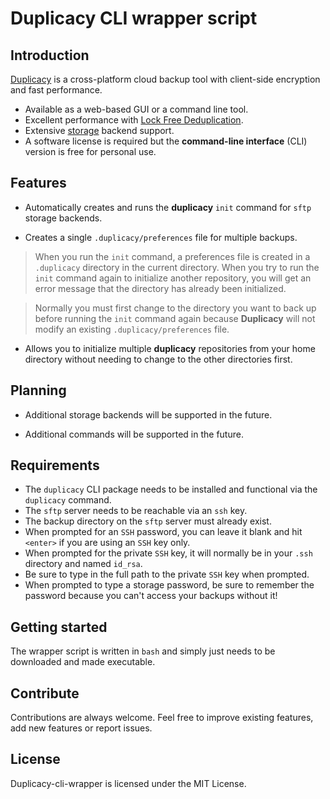 # Duplicacy CLI wrapper script

## Introduction

[Duplicacy](https://duplicacy.com) is a cross-platform cloud backup tool with client-side encryption and fast performance.

* Available as a web-based GUI or a command line tool.
* Excellent performance with [Lock Free Deduplication](https://github.com/gilbertchen/duplicacy/wiki/Lock-Free-Deduplication).
* Extensive [storage](https://forum.duplicacy.com/t/supported-storage-backends/1107) backend support.
* A software license is required but the **command-line interface** (CLI) version is free for personal use.

## Features
* Automatically creates and runs the **duplicacy** `init` command for `sftp` storage backends.

* Creates a single `.duplicacy/preferences` file for multiple backups.

> When you run the `init` command, a preferences file is created in a `.duplicacy` directory in the current directory. When you try to run the `init` command again to initialize another repository,
> you will get an error message that the directory has already been initialized.

> Normally you must first change to the directory you want to back up before running the `init` command again because **Duplicacy** will not modify an existing `.duplicacy/preferences` file.

* Allows you to initialize multiple **duplicacy** repositories from your home
directory without needing to change to the other directories first.

## Planning
* Additional storage backends will be supported in the future.

* Additional commands will be supported in the future.
## Requirements

* The `duplicacy` CLI package needs to be installed and functional via the `duplicacy` command.
* The `sftp` server needs to be reachable via an `ssh` key.
* The backup directory on the `sftp` server must already exist.
* When prompted for an `SSH` password, you can leave it blank and hit `<enter>` if you are using an `SSH` key only.
* When prompted for the private `SSH` key, it will normally be in your `.ssh` directory and named `id_rsa`.
* Be sure to type in the full path to the private `SSH` key when prompted.
* When prompted to type a storage password, be sure to remember the password because you can't access your backups without it!

## Getting started
The wrapper script is written in `bash` and simply just needs to be downloaded and made executable.

## Contribute
Contributions are always welcome. Feel free to improve existing features, add new features or report issues.

## License
Duplicacy-cli-wrapper is licensed under the MIT License.

